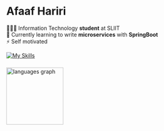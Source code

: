 # Afaaf Hariri

👨🏾‍🎓 Information Technology **student** at SLIIT \
🌱 Currently learning to write **microservices** with **SpringBoot** \
⚡️ Self motivated

[![My Skills](https://skillicons.dev/icons?i=java,javascript,typescript,spring,nodejs,react,next,gcp,docker&theme=light)](https://skillicons.dev) 

###

<div align="left">
  <img src="https://github-readme-stats.vercel.app/api/top-langs?username=afaafhariri&locale=en&hide_title=false&layout=compact&card_width=320&langs_count=4&theme=swift&hide_border=false&order=2&custom_title=Hariri's%20Top%20Languages" height="150" alt="languages graph"  />
</div>

###
